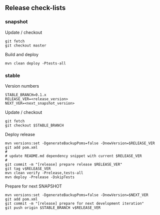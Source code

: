 ## Release check-lists ##

### snapshot ###

Update / checkout

    git fetch
    git checkout master

Build and deploy

    mvn clean deploy -Ptests-all

### stable ###

Version numbers

    STABLE_BRANCH=0.1.x
    RELEASE_VER=<release_version>
    NEXT_VER=<next_snapshot_version>

Update / checkout

    git fetch
    git checkout $STABLE_BRANCH

Deploy release

    mvn versions:set -DgenerateBackupPoms=false -DnewVersion=$RELEASE_VER
    git add pom.xml
    #
    # update README.md dependency snippet with current $RELEASE_VER
    #
    git commit -m "[release] prepare release $RELEASE_VER"
    git tag v$RELEASE_VER
    mvn clean verify -Prelease,tests-all
    mvn deploy -Prelease -DskipTests

Prepare for next SNAPSHOT

    mvn versions:set -DgenerateBackupPoms=false -DnewVersion=$NEXT_VER
    git add pom.xml
    git commit -m "[release] prepare for next development iteration"
    git push origin $STABLE_BRANCH v$RELEASE_VER
